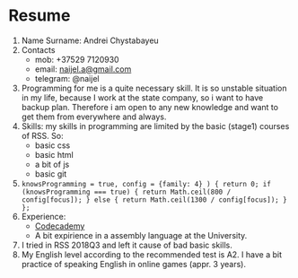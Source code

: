 # Resume

1. Name Surname: Andrei Chystabayeu
2. Contacts
    - mob: +37529 7120930
    - email: naijel.a@gmail.com
    - telegram: @naijel
3. Programming for me is a quite necessary skill. It is so unstable situation in my life, because I work at the state company, so i want to have backup plan. Therefore i am open to any new knowledge and want to get them from everywhere and always.
4. Skills: my skills in programming are limited by the basic (stage1) courses of RSS. So:
    - basic css
    - basic html
    - a bit of js
    - basic git
5. `knowsProgramming = true,
    config = {family: 4}
    ) {
      return 0;
      if (knowsProgramming === true) {
        return Math.ceil(800 / config[focus]);
      } else {
        return Math.ceil(1300 / config[focus]);
      }
  };`
6. Experience:
    - [Codecademy](https://www.codecademy.com/users/naijel/achievements)
    - A bit expirience in a assembly language at the University.
7. I tried in RSS 2018Q3 and left it cause of bad basic skills.
8. My English level according to the recommended test is A2. I have a bit practice of speaking English in online games (appr. 3 years).